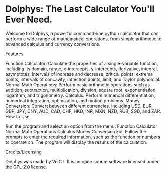 <h1>Dolphys: The Last Calculator You'll Ever Need.</h1>

Welcome to Dolphys, a powerful command-line python calculator that can perform a wide range of mathematical operations, from simple arithmetic to advanced calculus and currency conversions.

Features

Function Calculator: Calculate the properties of a single-variable function, including its domain, range, x-intercepts, y-intercepts, derivative, integral, asymptotes, intervals of increase and decrease, critical points, extrema points, intervals of concavity, inflection points, limit, and Taylor polynomial.
Normal Math Operations: Perform basic arithmetic operations such as addition, subtraction, multiplication, division, square root, exponentiation, logarithm, and trigonometry.
Calculus: Perform numerical differentiation, numerical integration, optimization, and motion problems.
Money Conversion: Convert between different currencies, including USD, EUR, GBP, JPY, CNY, AUD, CAD, CHF, HKD, INR, MXN, NZD, RUB, SGD, and ZAR.
How to Use

Run the program and select an option from the menu:
Function Calculator
Normal Math Operations
Calculus
Money Conversion
Exit
Follow the prompts to enter the required information, such as the function or numbers to operate on.
The program will display the results of the calculation.

Credits/Licensing

Dolphys was made by VelCT. It is an open source software licensed under the GPL-2.0 license.
